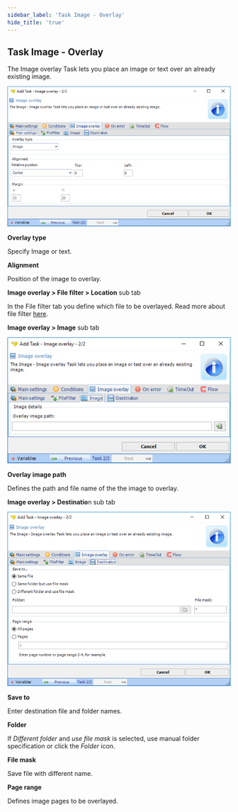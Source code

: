 ```yaml
---
sidebar_label: 'Task Image - Overlay'
hide_title: 'true'
---
```


## Task Image - Overlay

The Image overlay Task lets you place an image or text over an already existing image.

![](../../../../../static/img/taskimageoverlaymain.png)

**Overlay type**

Specify Image or text.
 
**Alignment**

Position of the image to overlay.
 
**Image overlay > File filter > Location** sub tab

In the File filter tab you define which file to be overlayed. Read more about file filter [here](job-tasks-file-filter).
 
**Image overlay > Image** sub tab

![](../../../../../static/img/taskimageoverlayimage.png)

**Overlay image path**

Defines the path and file name of the the image to overlay.
 
**Image overlay > Destinatio**n sub tab

![](../../../../../static/img/taskimageoverlaydestination.png)

**Save to**

Enter destination file and folder names.
 
**Folder**

If *Different folder* and *use file mask* is selected, use manual folder specification or click the *Folder* icon.
 
**File mask**

Save file with different name.
 
**Page range**

Defines image pages to be overlayed.